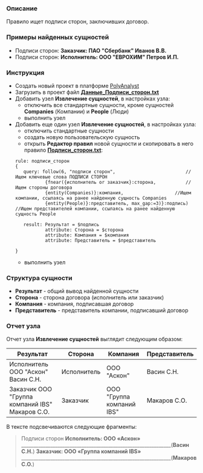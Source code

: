 ### Описание
Правило ищет подписи сторон, заключивших договор.

### Примеры найденных сущностей
* Подписи сторон: **Заказчик: ПАО "Сбербанк" Иванов В.В.**
* Подписи сторон: **Исполнитель: ООО "ЕВРОХИМ" Петров И.П.**

### Инструкция
* Создать новый проект в платформе [PolyAnalyst](https://www.megaputer.ru/produkti/)
* Загрузить в проект файл [**Данные_Подписи_сторон.txt**](Данные_Подписи_сторон.txt)
* Добавить узел **Извлечение сущностей**, в настройках узла:
	* отключить все стандартные сущности, кроме сущностей **Companies** (Компании) и **People** (Люди)
	* выполнить узел
* Добавить еще один узел **Извлечение сущностей**, в настройках узла:
	 * отключить стандартные сущности
	 * создать новую пользовательскую сущность
	 * открыть **Редактор правил** новой сущности и скопировать в него правило [**Подписи_сторон.txt**](Подписи_сторон.txt):
	 ```
	rule: подписи_сторон
	{
	    query: follow(6, "подписи сторон",							//Ищем ключевые слова ПОДПИСИ СТОРОН
				{fnear({исполнитель or заказчик}:сторона,			//Ищем стороны договора
				{entity(Companies)}:компания, 					//Ищем компании, ссылаясь на ранее найденную сущность Companies
				{entity(People)}:представитель, max_gap:=3)}:подпись)		//Ищем представителей компании, ссылаясь на ранее найденную сущность People

	    result: Результат = $подпись
				attribute: Сторона = $сторона
				attribute: Компания = $компания
				attribute: Представитель = $представитель

	}

	```
	 * выполнить узел

### Структура сущности
* **Результат** - общий вывод найденной сущности
* **Сторона** - сторона договора (исполнитель или заказчик)
* **Компания** - компания, подписавшая договор
* **Представитель** - представитель компании, подписавший договор

### Отчет узла
Отчет узла **Извлечение сущностей** выглядит следующим образом:

| Результат| Сторона | Компания | Представитель | 
| ------ | ------ |------ |------ |
| Исполнитель ООО "Аскон" Васин С.Н. | Исполнитель | ООО "Аскон" | Васин С.Н. |
| Заказчик ООО "Группа компаний IBS" Макаров С.О. | Заказчик | ООО "Группа компаний IBS" | Макаров С.О. |

В тексте подсвечиваются следующие фрагменты:
>Подписи сторон
>**Исполнитель: ООО «Аскон»**
______________________________________________________________(**Васин С.Н.**)
**Заказчик: ООО «Группа компаний IBS»**
______________________________________________________________(**Макаров С.О.**)
